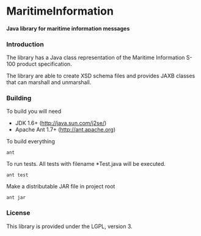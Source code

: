 MaritimeInformation
===================

#### Java library for maritime information messages ####

### Introduction ###

The library has a Java class representation of the Maritime Information S-100
product specification.

The library are able to create XSD schema files and provides JAXB classes
that can marshall and unmarshall.


### Building ###

To build you will need

* JDK 1.6+ (http://java.sun.com/j2se/)
* Apache Ant 1.7+ (http://ant.apache.org)

To build everything
 
	ant
 
To run tests. All tests with filename *Test.java will be executed. 

	ant test

Make a distributable JAR file in project root

	ant jar
 
### License ###

This library is provided under the LGPL, version 3.